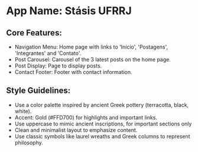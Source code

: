 # **App Name**: Stásis UFRRJ

## Core Features:

- Navigation Menu: Home page with links to 'Início', 'Postagens', 'Integrantes' and 'Contato'.
- Post Carousel: Carousel of the 3 latest posts on the home page.
- Post Display: Page to display posts.
- Contact Footer: Footer with contact information.

## Style Guidelines:

- Use a color palette inspired by ancient Greek pottery (terracotta, black, white).
- Accent: Gold (#FFD700) for highlights and important links.
- Use uppercase to mimic ancient inscriptions, for important sections only
- Clean and minimalist layout to emphasize content.
- Use classic symbols like laurel wreaths and Greek columns to represent philosophy.